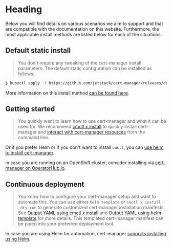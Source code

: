 # Heading

Below you will find details on various scenarios we aim to support and that are
compatible with the documentation on this website. Furthermore, the most
applicable install methods are listed below for each of the situations.

## Default static install

> You don't require any tweaking of the cert-manager install parameters.
> The default static configuration can be installed as follows:

```bash
$ kubectl apply -f https://github.com/jetstack/cert-manager/releases/download/v1.6.1/cert-manager.yaml
```

More information on this install method [can be found here](./kubectl/).

## Getting started

> You quickly want to learn how to use cert-manager and what it can be used for.
> We recommend [cmctl x install](./cmctl/) to quickly install cert-manager and
> [interact with cert-manager resources](../usage/cmctl/) from the command line.

Or if you prefer Helm or if you don't want to install `cmctl`, you can
[use helm to install cert-manager](./helm/).

In case you are running on an OpenShift cluster, consider installing via
[cert-manager on OperatorHub.io](./operator-lifecycle-manager/).

## Continuous deployment

> You know how to configure your cert-manager setup and want to automate this.
> You can use either `helm template` or `cmctl x install --dry-run` to generate
> customized cert-manager installation manifests. See
> [Output YAML using cmctl x install](./cmctl/#output-yaml) and
> [Output YAML using helm template](./helm/#output-yaml) for more details. This
> templated cert-manager manifest can be piped into your preferred deployment
> tool.

In case you are using Helm for automation, cert-manager
[supports installing using Helm](./helm/).
